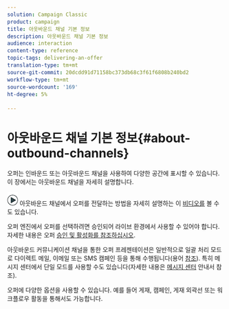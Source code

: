 ```yaml
---
solution: Campaign Classic
product: campaign
title: 아웃바운드 채널 기본 정보
description: 아웃바운드 채널 기본 정보
audience: interaction
content-type: reference
topic-tags: delivering-an-offer
translation-type: tm+mt
source-git-commit: 20dcdd91d71158bc373db68c3f61f6808b240bd2
workflow-type: tm+mt
source-wordcount: '169'
ht-degree: 5%

---
```



# 아웃바운드 채널 기본 정보{#about-outbound-channels}

오퍼는 인바운드 또는 아웃바운드 채널을 사용하여 다양한 공간에 표시할 수 있습니다. 이 장에서는 아웃바운드 채널을 자세히 설명합니다.

![](assets/do-not-localize/how-to-video.png) 아웃바운드 채널에서 오퍼를 전달하는 방법을 자세히 설명하는 이 [비디오를](https://helpx.adobe.com/campaign/classic/how-to/deliver-an-offer-on-outbound-channel-in-acv6.html?playlist=/ccx/v1/collection/product/campaign/classic/segment/digital-marketers/explevel/intermediate/applaunch/get-started/collection.ccx.js&amp;ref=helpx.adobe.com) 볼 수도 있습니다.

오퍼 엔진에서 오퍼를 선택하려면 승인되어 라이브 환경에서 사용할 수 있어야 합니다. 자세한 내용은 오퍼 [승인 및 활성화를 참조하십시오](../../interaction/using/approving-and-activating-an-offer.md).

아웃바운드 커뮤니케이션 채널을 통한 오퍼 프레젠테이션은 일반적으로 일괄 처리 모드로 다이렉트 메일, 이메일 또는 SMS 캠페인 등을 통해 수행됩니다(용어 [참조](../../interaction/using/glossary.md)). 특히 메시지 센터에서 단일 모드를 사용할 수도 있습니다(자세한 내용은 [메시지 센터](../../message-center/using/about-transactional-messaging.md) 안내서 참조).

오퍼에 다양한 옵션을 사용할 수 있습니다. 예를 들어 게재, 캠페인, 게재 외곽선 또는 워크플로우 활동을 통해서도 가능합니다.
